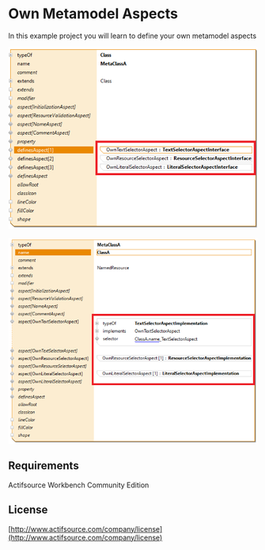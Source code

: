 # Own Metamodel Aspects 
In this example project you will learn to define your own metamodel aspects 

![Codesnippet Model](images/aspectdefinition.png)

![Codesnippet Code](images/aspectuse.png)


## Requirements
Actifsource Workbench Community Edition

## License
[http://www.actifsource.com/company/license](http://www.actifsource.com/company/license)
